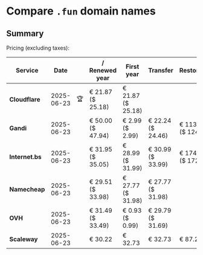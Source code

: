 # Compare `.fun` domain names

## Summary

Pricing (excluding taxes):

| Service | Date |  | / Renewed year | First year | Transfer | Restoration |
|--|--|--|--|--|--|--|
| **Cloudflare** | 2025-06-23 | 🏆 | € 21.87<br>($ 25.18) | € 21.87<br>($ 25.18) |  |  |
| **Gandi** | 2025-06-23 |  | € 50.00<br>($ 47.94) | € 2.99<br>($ 2.99) | € 22.24<br>($ 24.46) | € 113.41<br>($ 124.76) |
| **Internet.bs** | 2025-06-23 |  | € 31.95<br>($ 35.05) | € 28.99<br>($ 31.99) | € 30.99<br>($ 33.99) | € 174.39<br>($ 172.09) |
| **Namecheap** | 2025-06-23 |  | € 29.51<br>($ 33.98) | € 27.77<br>($ 31.98) | € 27.77<br>($ 31.98) |  |
| **OVH** | 2025-06-23 |  | € 31.49<br>($ 33.49) | € 0.93<br>($ 0.99) | € 29.79<br>($ 31.69) |  |
| **Scaleway** | 2025-06-23 |  | € 30.22 | € 32.73 | € 32.73 | € 87.26 |

